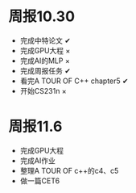 # 周报10.30
* 完成中特论文 ✔
* 完成GPU大程 ×
* 完成AI的MLP ×
* 完成周报任务 ✔
* 看完A TOUR OF C++ chapter5 ✔
* 开始CS231n ×

# 周报11.6
* 完成GPU大程
* 完成AI作业
* 整理A TOUR OF c++的c4、c5
* 做一篇CET6
